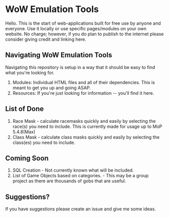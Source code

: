 # WoW Emulation Tools
Hello. This is the start of web-applications built for free use by anyone and everyone. Use it locally or use specific pages/modules on your own website. No charge; however, if you do plan to publish to the internet please consider giving credit and linking here.

## Navigating WoW Emulation Tools
Navigating this repository is setup in a way that it should be easy to find what you're looking for.
1. Modules: Individual HTML files and all of their dependencies. This is meant to get you up and going ASAP.
2. Resources: If you're just looking for information -- you'll find it here.

## List of Done
1. Race Mask - calculate racemasks quickly and easily by selecting the race(s) you need to include. This is currently made for usage up to MoP 5.4.8(Max)
2. Class Mask - calculate class masks quickly and easily by selecting the class(es) you need to include.

## Coming Soon
1. SQL Creation - Not currently known what will be included.
2. List of Game Objects based on categories. - This may be a group project as there are thousands of gobs that are useful.

## Suggestions?
If you have suggestions please create an issue and give me some ideas. 
